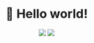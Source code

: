 <h1 align='center'>👋 Hello world!</h1>
<p align='center'>
<a href="https://visitorbadge.io/status?path=vinitshahdeo%2Fwlauton"><img src="https://api.visitorbadge.io/api/visitors?path=vinitshahdeo%2Fwlauton&label=🌍 %20 Total%20Visitors&countColor=%23263759&style=flat&labelStyle=none" /></a>
<a href="https://github.com/wlauton?tab=repositories"><img src="https://img.shields.io/github/stars/wlauton?style=flat&logo=github&label=Total%20Stars&color=teal"/></a>
</p>
<!--
**wlauton/wlauton** is a ✨ _special_ ✨ repository because its `README.md` (this file) appears on your GitHub profile.

Here are some ideas to get you started:

- 🔭 I’m currently working on ...
- 🌱 I’m currently learning ...
- 👯 I’m looking to collaborate on ...
- 🤔 I’m looking for help with ...
- 💬 Ask me about ...
- 📫 How to reach me: ...
- 😄 Pronouns: ...
- ⚡ Fun fact: ...
-->

<details>
  <summary><b>:gear: &nbsp;GitHub Statistics</b></summary>
  <br/>
    <p align="center">
        <img height="137px" src="https://github-readme-streak-stats.herokuapp.com/?user=wlauton&hide_border=true&theme=ambient_gradient" />
    </p>
    <p align="center">
        <img height="137px" src="https://github-readme-stats.vercel.app/api?username=wlauton&hide_title=true&hide_border=true&show_icons=true&include_all_commits=true&count_private=true&line_height=21&theme=ambient_gradient" /> <img height="137px" src="https://github-readme-stats.vercel.app/api/top-langs/?username=wlauton&hide=html&hide_title=true&hide_border=true&layout=compact&langs_count=8&theme=ambient_gradient" />
    </p>
</details>
